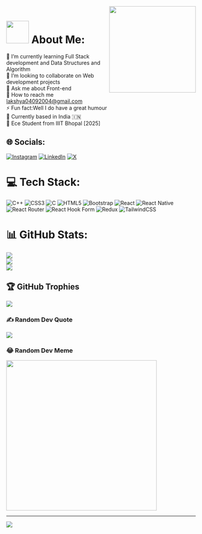 <img align='right' src="https://media.giphy.com/media/M9gbBd9nbDrOTu1Mqx/giphy.gif" width="230">

# <img src="https://media.giphy.com/media/WUlplcMpOCEmTGBtBW/giphy.gif" width="60">   About Me:
🐾 I’m currently learning Full Stack development and Data Structures and Algorithm<br>🤝 I’m looking to collaborate on Web development projects<br>💬 Ask me about Front-end <br>📧 How to reach me lakshya04092004@gmail.com<br>⚡ Fun fact:Well I do have a great humour<br>🏡 Currently based in India 🇮🇳<br>🏫 Ece Student from IIIT Bhopal [2025]


## 🌐 Socials:
[![Instagram](https://img.shields.io/badge/Instagram-%23E4405F.svg?logo=Instagram&logoColor=white)](https://instagram.com/_thatonedumbkid) [![LinkedIn](https://img.shields.io/badge/LinkedIn-%230077B5.svg?logo=linkedin&logoColor=white)](https://linkedin.com/in/lakshya-gautam-621aab261) [![X](https://img.shields.io/badge/X-black.svg?logo=X&logoColor=white)](https://x.com/@LakshyaG0409) 

# 💻 Tech Stack:
![C++](https://img.shields.io/badge/c++-%2300599C.svg?style=for-the-badge&logo=c%2B%2B&logoColor=white) ![CSS3](https://img.shields.io/badge/css3-%231572B6.svg?style=for-the-badge&logo=css3&logoColor=white) ![C](https://img.shields.io/badge/c-%2300599C.svg?style=for-the-badge&logo=c&logoColor=white) ![HTML5](https://img.shields.io/badge/html5-%23E34F26.svg?style=for-the-badge&logo=html5&logoColor=white) ![Bootstrap](https://img.shields.io/badge/bootstrap-%238511FA.svg?style=for-the-badge&logo=bootstrap&logoColor=white) ![React](https://img.shields.io/badge/react-%2320232a.svg?style=for-the-badge&logo=react&logoColor=%2361DAFB) ![React Native](https://img.shields.io/badge/react_native-%2320232a.svg?style=for-the-badge&logo=react&logoColor=%2361DAFB) ![React Router](https://img.shields.io/badge/React_Router-CA4245?style=for-the-badge&logo=react-router&logoColor=white) ![React Hook Form](https://img.shields.io/badge/React%20Hook%20Form-%23EC5990.svg?style=for-the-badge&logo=reacthookform&logoColor=white) ![Redux](https://img.shields.io/badge/redux-%23593d88.svg?style=for-the-badge&logo=redux&logoColor=white) ![TailwindCSS](https://img.shields.io/badge/tailwindcss-%2338B2AC.svg?style=for-the-badge&logo=tailwind-css&logoColor=white)
# 📊 GitHub Stats:
![](https://github-readme-stats.vercel.app/api?username=LAKSHYA0409&theme=radical&hide_border=false&include_all_commits=false&count_private=false)<br/>
![](https://github-readme-streak-stats.herokuapp.com/?user=LAKSHYA0409&theme=radical&hide_border=false)<br/>
![](https://github-readme-stats.vercel.app/api/top-langs/?username=LAKSHYA0409&theme=radical&hide_border=false&include_all_commits=false&count_private=false&layout=compact)

## 🏆 GitHub Trophies
![](https://github-profile-trophy.vercel.app/?username=LAKSHYA0409&theme=radical&no-frame=false&no-bg=true&margin-w=4)

### ✍️ Random Dev Quote
![](https://quotes-github-readme.vercel.app/api?type=horizontal&theme=radical)

### 😂 Random Dev Meme
<img src='https://randommeme-five.vercel.app/' style="height: 400px;"/>

---
[![](https://visitcount.itsvg.in/api?id=LAKSHYA0409&icon=0&color=0)](https://visitcount.itsvg.in)

<!-- Proudly created with GPRM ( https://gprm.itsvg.in ) -->

